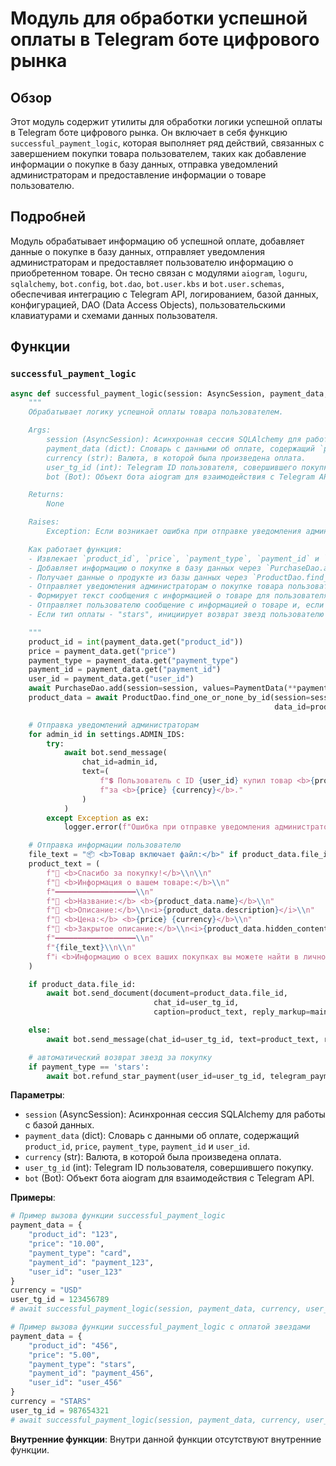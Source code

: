# Модуль для обработки успешной оплаты в Telegram боте цифрового рынка

## Обзор

Этот модуль содержит утилиты для обработки логики успешной оплаты в Telegram боте цифрового рынка. Он включает в себя функцию `successful_payment_logic`, которая выполняет ряд действий, связанных с завершением покупки товара пользователем, таких как добавление информации о покупке в базу данных, отправка уведомлений администраторам и предоставление информации о товаре пользователю.

## Подробней

Модуль обрабатывает информацию об успешной оплате, добавляет данные о покупке в базу данных, отправляет уведомления администраторам и предоставляет пользователю информацию о приобретенном товаре. Он тесно связан с модулями `aiogram`, `loguru`, `sqlalchemy`, `bot.config`, `bot.dao`, `bot.user.kbs` и `bot.user.schemas`, обеспечивая интеграцию с Telegram API, логированием, базой данных, конфигурацией, DAO (Data Access Objects), пользовательскими клавиатурами и схемами данных пользователя.

## Функции

### `successful_payment_logic`

```python
async def successful_payment_logic(session: AsyncSession, payment_data, currency, user_tg_id, bot: Bot):
    """
    Обрабатывает логику успешной оплаты товара пользователем.

    Args:
        session (AsyncSession): Асинхронная сессия SQLAlchemy для работы с базой данных.
        payment_data (dict): Словарь с данными об оплате, содержащий `product_id`, `price`, `payment_type`, `payment_id` и `user_id`.
        currency (str): Валюта, в которой была произведена оплата.
        user_tg_id (int): Telegram ID пользователя, совершившего покупку.
        bot (Bot): Объект бота aiogram для взаимодействия с Telegram API.

    Returns:
        None

    Raises:
        Exception: Если возникает ошибка при отправке уведомления администраторам.

    Как работает функция:
    - Извлекает `product_id`, `price`, `payment_type`, `payment_id` и `user_id` из `payment_data`.
    - Добавляет информацию о покупке в базу данных через `PurchaseDao.add`.
    - Получает данные о продукте из базы данных через `ProductDao.find_one_or_none_by_id`.
    - Отправляет уведомления администраторам о покупке товара пользователем.
    - Формирует текст сообщения с информацией о товаре для пользователя.
    - Отправляет пользователю сообщение с информацией о товаре и, если товар включает файл, отправляет файл.
    - Если тип оплаты - "stars", инициирует возврат звезд пользователю через `bot.refund_star_payment`.

    """
    product_id = int(payment_data.get("product_id"))
    price = payment_data.get("price")
    payment_type = payment_data.get("payment_type")
    payment_id = payment_data.get("payment_id")
    user_id = payment_data.get("user_id")
    await PurchaseDao.add(session=session, values=PaymentData(**payment_data))
    product_data = await ProductDao.find_one_or_none_by_id(session=session,
                                                           data_id=product_id)

    # Отправка уведомлений администраторам
    for admin_id in settings.ADMIN_IDS:
        try:
            await bot.send_message(
                chat_id=admin_id,
                text=(
                    f"💲 Пользователь c ID {user_id} купил товар <b>{product_data.name}</b> (ID: {product_id}) "
                    f"за <b>{price} {currency}</b>."
                )
            )
        except Exception as ex:
            logger.error(f"Ошибка при отправке уведомления администраторам: {ex}", ex, exc_info=True)

    # Отправка информации пользователю
    file_text = "📦 <b>Товар включает файл:</b>" if product_data.file_id else "📄 <b>Товар не включает файлы:</b>"
    product_text = (
        f"🎉 <b>Спасибо за покупку!</b>\\n\\n"
        f"🛒 <b>Информация о вашем товаре:</b>\\n"
        f"━━━━━━━━━━━━━━━━━━\\n"
        f"🔹 <b>Название:</b> <b>{product_data.name}</b>\\n"
        f"🔹 <b>Описание:</b>\\n<i>{product_data.description}</i>\\n"
        f"🔹 <b>Цена:</b> <b>{price} {currency}</b>\\n"
        f"🔹 <b>Закрытое описание:</b>\\n<i>{product_data.hidden_content}</i>\\n"
        f"━━━━━━━━━━━━━━━━━━\\n"
        f"{file_text}\\n\\n"
        f"ℹ️ <b>Информацию о всех ваших покупках вы можете найти в личном профиле.</b>"
    )

    if product_data.file_id:
        await bot.send_document(document=product_data.file_id,
                                chat_id=user_tg_id,
                                caption=product_text, reply_markup=main_user_kb(user_tg_id))

    else:
        await bot.send_message(chat_id=user_tg_id, text=product_text, reply_markup=main_user_kb(user_tg_id))

    # автоматический возврат звезд за покупку
    if payment_type == 'stars':
        await bot.refund_star_payment(user_id=user_tg_id, telegram_payment_charge_id=payment_id)

```

**Параметры**:

- `session` (AsyncSession): Асинхронная сессия SQLAlchemy для работы с базой данных.
- `payment_data` (dict): Словарь с данными об оплате, содержащий `product_id`, `price`, `payment_type`, `payment_id` и `user_id`.
- `currency` (str): Валюта, в которой была произведена оплата.
- `user_tg_id` (int): Telegram ID пользователя, совершившего покупку.
- `bot` (Bot): Объект бота aiogram для взаимодействия с Telegram API.

**Примеры**:

```python
# Пример вызова функции successful_payment_logic
payment_data = {
    "product_id": "123",
    "price": "10.00",
    "payment_type": "card",
    "payment_id": "payment_123",
    "user_id": "user_123"
}
currency = "USD"
user_tg_id = 123456789
# await successful_payment_logic(session, payment_data, currency, user_tg_id, bot)
```

```python
# Пример вызова функции successful_payment_logic с оплатой звездами
payment_data = {
    "product_id": "456",
    "price": "5.00",
    "payment_type": "stars",
    "payment_id": "payment_456",
    "user_id": "user_456"
}
currency = "STARS"
user_tg_id = 987654321
# await successful_payment_logic(session, payment_data, currency, user_tg_id, bot)
```

**Внутренние функции**:
Внутри данной функции отсутствуют внутренние функции.